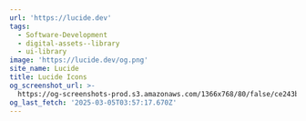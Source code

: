 ```yaml
---
url: 'https://lucide.dev'
tags:
  - Software-Development
  - digital-assets--library
  - ui-library
image: 'https://lucide.dev/og.png'
site_name: Lucide
title: Lucide Icons
og_screenshot_url: >-
  https://og-screenshots-prod.s3.amazonaws.com/1366x768/80/false/ce243bfa605e51b6ca4d100e83ae045bcecc7f24206c6d33c59aaf28646e4744.jpeg
og_last_fetch: '2025-03-05T03:57:17.670Z'
---
```


